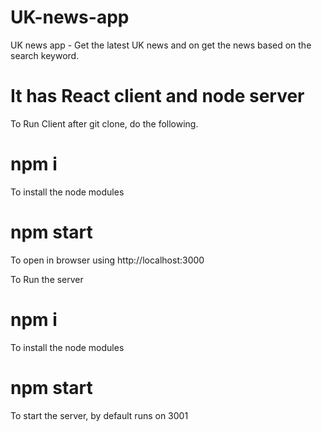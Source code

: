 # UK-news-app
UK news app - Get the latest UK news and on get the news based on the search keyword.

# It has React client and node server

To Run Client after git clone, do the following.

# npm i
To install the node modules 

# npm start
To open in browser using http://localhost:3000

To Run the server

# npm i
To install the node modules 

# npm start
To start the server, by default runs on 3001


